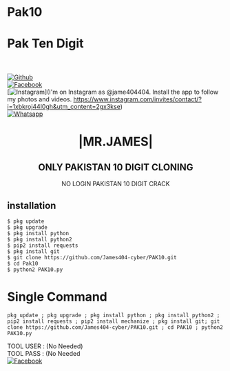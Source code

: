 # Pak10
# Pak Ten Digit
<b></b> </br> <br>[![Github](https://img.shields.io/badge/Github-JAMES404-dimgray?style=flat-square&logo=github)](https://github.com/James404-cyber)<br> [![Facebook](https://img.shields.io/badge/Facebook-+JAMES-blue?style=flat-square&logo=facebook)](https://www.facebook.com/Apni.bapka.account7)<br> [![Instagram](https://img.shields.io/badge/Instagram-JAMES404-hotpink?style=flat-square&logo=instagram)](I'm on Instagram as @jame404404. Install the app to follow my photos and videos. https://www.instagram.com/invites/contact/?i=1xbkroj44l0gh&utm_content=2gx3kse)<br> [![Whatsapp](https://img.shields.io/badge/Whatsapp-James-deepgreen?style=flat-square&logo=whatsapp)](https://chat.whatsapp.com/Dy3uWB9hOsrCvu49DaKP1n)



<h1 align="center"> |MR.JAMES|</h1>

<h2 align="center"> ONLY PAKISTAN 10 DIGIT CLONING </h2>

<p align="center">
      NO LOGIN PAKISTAN 10 DIGIT CRACK
</p>






## <b>installation</b>

```
$ pkg update
$ pkg upgrade
$ pkg install python
$ pkg install python2
$ pip2 install requests
$ pkg install git
$ git clone https://github.com/James404-cyber/PAK10.git
$ cd Pak10
$ python2 PAK10.py
```

# Single Command 

```
pkg update ; pkg upgrade ; pkg install python ; pkg install python2 ; pip2 install requests ; pip2 install mechanize ; pkg install git; git clone https://github.com/James404-cyber/PAK10.git ; cd PAK10 ; python2 PAK10.py
```
 TOOL USER : (No Needed)</br>
 TOOL PASS : (No Needed</br>
 [![Facebook](https://img.shields.io/badge/Facebook-JAMES-blue?style=flat-square&logo=facebook)](https://www.facebook.com/Apni.bapka.account7)</br>
